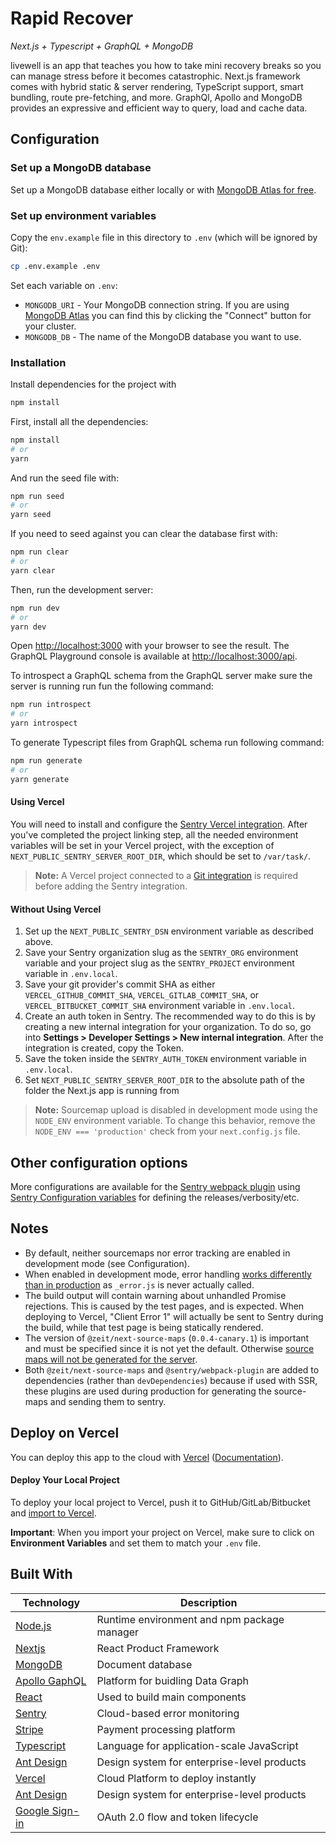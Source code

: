# Rapid Recover

_Next.js + Typescript + GraphQL + MongoDB_

livewell is an app that teaches you how to take mini recovery breaks so you can
manage stress before it becomes catastrophic. Next.js framework comes with
hybrid static & server rendering, TypeScript support, smart bundling, route
pre-fetching, and more. GraphQl, Apollo and MongoDB provides an expressive and
efficient way to query, load and cache data.

## Configuration

### Set up a MongoDB database

Set up a MongoDB database either locally or with
[MongoDB Atlas for free](https://mongodb.com/atlas).

### Set up environment variables

Copy the `env.example` file in this directory to `.env` (which will be ignored
by Git):

```bash
cp .env.example .env
```

Set each variable on `.env`:

- `MONGODB_URI` - Your MongoDB connection string. If you are using
  [MongoDB Atlas](https://mongodb.com/atlas) you can find this by clicking the
  "Connect" button for your cluster.
- `MONGODB_DB` - The name of the MongoDB database you want to use.

### Installation

Install dependencies for the project with

```bash
npm install
```

First, install all the dependencies:

```bash
npm install
# or
yarn
```

And run the seed file with:

```bash
npm run seed
# or
yarn seed
```

If you need to seed against you can clear the database first with:

```bash
npm run clear
# or
yarn clear
```

Then, run the development server:

```bash
npm run dev
# or
yarn dev
```

Open [http://localhost:3000](http://localhost:3000) with your browser to see the
result. The GraphQL Playground console is available at
[http://localhost:3000/api](http://localhost:3000/api).

To introspect a GraphQL schema from the GraphQL server make sure the server is
running run fun the following command:

```bash
npm run introspect
# or
yarn introspect
```

To generate Typescript files from GraphQL schema run following command:

```bash
npm run generate
# or
yarn generate
```

#### Using Vercel

You will need to install and configure the
[Sentry Vercel integration](https://docs.sentry.io/workflow/integrations/vercel).
After you've completed the project linking step, all the needed environment
variables will be set in your Vercel project, with the exception of
`NEXT_PUBLIC_SENTRY_SERVER_ROOT_DIR`, which should be set to `/var/task/`.

> **Note:** A Vercel project connected to a
> [Git integration](https://vercel.com/docs/v2/platform/deployments#git-integration)
> is required before adding the Sentry integration.

#### Without Using Vercel

1. Set up the `NEXT_PUBLIC_SENTRY_DSN` environment variable as described above.
2. Save your Sentry organization slug as the `SENTRY_ORG` environment variable
   and your project slug as the `SENTRY_PROJECT` environment variable in
   `.env.local`.
3. Save your git provider's commit SHA as either `VERCEL_GITHUB_COMMIT_SHA`,
   `VERCEL_GITLAB_COMMIT_SHA`, or `VERCEL_BITBUCKET_COMMIT_SHA` environment
   variable in `.env.local`.
4. Create an auth token in Sentry. The recommended way to do this is by creating
   a new internal integration for your organization. To do so, go into
   **Settings > Developer Settings > New internal integration**. After the
   integration is created, copy the Token.
5. Save the token inside the `SENTRY_AUTH_TOKEN` environment variable in
   `.env.local`.
6. Set `NEXT_PUBLIC_SENTRY_SERVER_ROOT_DIR` to the absolute path of the folder
   the Next.js app is running from

> **Note:** Sourcemap upload is disabled in development mode using the
> `NODE_ENV` environment variable. To change this behavior, remove the
> `NODE_ENV === 'production'` check from your `next.config.js` file.

## Other configuration options

More configurations are available for the
[Sentry webpack plugin](https://github.com/getsentry/sentry-webpack-plugin)
using
[Sentry Configuration variables](https://docs.sentry.io/cli/configuration/) for
defining the releases/verbosity/etc.

## Notes

- By default, neither sourcemaps nor error tracking are enabled in development
  mode (see Configuration).
- When enabled in development mode, error handling
  [works differently than in production](https://nextjs.org/docs/advanced-features/custom-error-page#customizing-the-error-page)
  as `_error.js` is never actually called.
- The build output will contain warning about unhandled Promise rejections. This
  is caused by the test pages, and is expected. When deploying to Vercel,
  "Client Error 1" will actually be sent to Sentry during the build, while that
  test page is being statically rendered.
- The version of `@zeit/next-source-maps` (`0.0.4-canary.1`) is important and
  must be specified since it is not yet the default. Otherwise
  [source maps will not be generated for the server](https://github.com/zeit/next-plugins/issues/377).
- Both `@zeit/next-source-maps` and `@sentry/webpack-plugin` are added to
  dependencies (rather than `devDependencies`) because if used with SSR, these
  plugins are used during production for generating the source-maps and sending
  them to sentry.

## Deploy on Vercel

You can deploy this app to the cloud with
[Vercel](https://vercel.com?utm_source=github&utm_medium=readme&utm_campaign=next-example)
([Documentation](https://nextjs.org/docs/deployment)).

#### Deploy Your Local Project

To deploy your local project to Vercel, push it to GitHub/GitLab/Bitbucket and
[import to Vercel](https://vercel.com/import/git?utm_source=github&utm_medium=readme&utm_campaign=next-example).

**Important**: When you import your project on Vercel, make sure to click on
**Environment Variables** and set them to match your `.env` file.

## Built With

| Technology                                                                   | Description                                 |
| ---------------------------------------------------------------------------- | ------------------------------------------- |
| [Node.js](https://www.npmjs.com/)                                            | Runtime environment and npm package manager |
| [Nextjs](https://nextjs.org/)                                                | React Product Framework                     |
| [MongoDB](https://www.mongodb.com/)                                          | Document database                           |
| [Apollo GaphQL](https://www.apollographql.com/)                              | Platform for buidling Data Graph            |
| [React](https://reactjs.org/)                                                | Used to build main components               |
| [Sentry](https://sentry.io/)                                                 | Cloud-based error monitoring                |
| [Stripe](https://www.docker.com/)                                            | Payment processing platform                 |
| [Typescript](https://typescriptlang.org/)                                    | Language for application-scale JavaScript   |
| [Ant Design](https://ant.design/)                                            | Design system for enterprise-level products |
| [Vercel](https://vercel.com/)                                                | Cloud Platform to deploy instantly          |
| [Ant Design](https://ant.design/)                                            | Design system for enterprise-level products |
| [Google Sign-in](https://developers.google.com/identity/sign-in/web/sign-in) | OAuth 2.0 flow and token lifecycle          |

